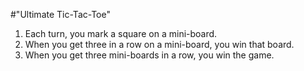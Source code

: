 #"Ultimate Tic-Tac-Toe"
1. Each turn, you mark a square on a mini-board.
2. When you get three in a row on a mini-board, you win that board.
3. When you get three mini-boards in a row, you win the game.
